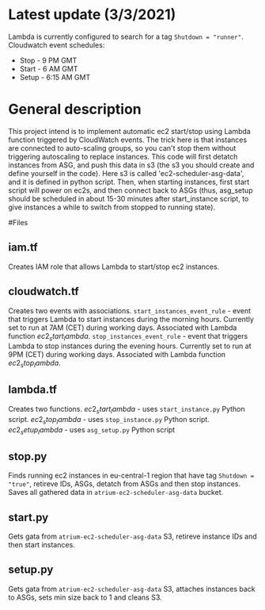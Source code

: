 
# Latest update (3/3/2021)

Lambda is currently configured to search for a tag `Shutdown = "runner"`.
Cloudwatch event schedules:
- Stop - 9 PM GMT
- Start - 6 AM GMT
- Setup - 6:15 AM GMT

# General description

This project intend is to implement automatic ec2 start/stop using Lambda function triggered by CloudWatch events. The trick here is that instances are connected to auto-scaling groups, so you can't stop them without triggering autoscaling to replace instances. 
This code will first detatch instances from ASG, and push this data in s3 (the s3 you should create and define yourself in the code). Here s3 is called 'ec2-scheduler-asg-data', and it is defined in python script.
Then, when starting instances, first start script will power on ec2s, and then connect back to ASGs (thus, asg_setup should be scheduled in about 15-30 minutes after start_instance script, to give instances a while to switch from stopped to running state).

#Files

## iam.tf
Creates IAM role that allows Lambda to start/stop ec2 instances.

## cloudwatch.tf
Creates two events with associations.
`start_instances_event_rule` - event that triggers Lambda to start instances during the morning hours. Currently set to run at 7AM (CET) during working days. Associated with Lambda function $ec2_start_lambda$.
`stop_instances_event_rule` - event that triggers Lambda to stop instances during the evening hours. Currently set to run at 9PM (CET) during working days. Associated with Lambda function $ec2_stop_lambda$.

## lambda.tf
Creates two functions.
$ec2_start_lambda$ - uses `start_instance.py` Python script.
$ec2_stop_lambda$ -  uses `stop_instance.py` Python script.
$ec2_setup_lambda$ -  uses `asg_setup.py` Python script

## stop.py
Finds running ec2 instances in eu-central-1 region that have tag `Shutdown = "true"`, retireve IDs, ASGs, detatch from ASGs and then stop instances. Saves all gathered data in `atrium-ec2-scheduler-asg-data` bucket.

## start.py
Gets gata from `atrium-ec2-scheduler-asg-data` S3, retireve instance IDs and then start instances. 

## setup.py
Gets gata from `atrium-ec2-scheduler-asg-data` S3, attaches instances back to ASGs, sets min size back to 1 and cleans S3. 